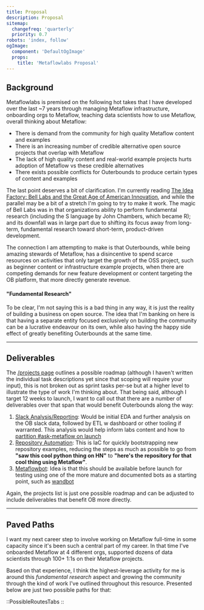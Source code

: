 ```yaml
---
title: Proposal
description: Proposal
sitemap:
  changefreq: 'quarterly'
  priority: 0.7
robots: 'index, follow'
ogImage:
  component: 'DefaultOgImage'
  props:
    title: 'Metaflowlabs Proposal'
---
```


## Background

Metaflowlabs is premised on the following hot takes that I have developed over the last ~7 years through
managing Metaflow infrastructure, onboarding orgs to Metaflow, teaching data scientists how to use Metaflow, overall
thinking about Metaflow:

- There is demand from the community for high quality Metaflow content and examples
- There is an increasing number of credible alternative open source projects that overlap with Metaflow
- The lack of high quality content and real-world example projects hurts adoption of Metaflow vs these credible alternatives
- There exists possible conflicts for Outerbounds to produce certain types of content and examples

The last point deserves a bit of clarification. I'm currently
reading [The Idea Factory: Bell Labs and the Great Age of American Innovation](https://www.amazon.com/Idea-Factory-Great-American-Innovation/dp/0143122797/ref=sr_1_1?dib=eyJ2IjoiMSJ9.dZIV-k0vw9usKuoTVml5tS3kxHQnQ1EU7XRjuSqNoP9YKVS2UcKyQjgMx_sNpidcPCaKzDVgkfohnzFBefxzx_YB7vK0gC-MziuAmtPtOLY.E4_hoqFoQKSUtefESUfmdFM5d3e0dM1MHQ8eEEbr4gQ&dib_tag=se&hvbmt=%7BBidMatchType%7D&hvdev=c&keywords=bell+labs+the+idea+factory&qid=1748855019&s=books&sr=1-1),
and while the parallel may be a bit of a stretch I'm going to try to make it work. The magic of Bell Labs
was in that organizations ability to perform fundamental research (including the S language by John Chambers, which
became R); and its downfall was in large part due to shifting its focus away from long-term, fundamental research toward
short-term, product-driven development.

The connection I am attempting to make is that Outerbounds, while being amazing stewards of Metaflow, has a disincentive to spend scarce
resources on activities that only target the growth of the OSS project, such as beginner content or infrastructure example projects, when
there are competing demands for new feature development or content targeting the OB platform, that more directly generate revenue.

#### "Fundamental Research"

To be clear, I'm not saying this is a bad thing in any way, it is just the reality of building a business on open source. The idea that I'm banking on here is that having a separate entity focused exclusively on building the community can be a lucrative endeavour on its own, while also having the happy side effect of greatly benefiting Outerbounds at the same time. 


---

## Deliverables

The [/projects page](/projects) outlines a possible roadmap (although I haven't written the individual task descriptions yet since that scoping will require your input), this is not broken out as sprint tasks per-se but at a higher level to illustrate the type of work I'm thinking about. That being said, although I target 12 weeks to launch, I want to call out that there are a number of deliverables over that span that would benefit Outerbounds along the way:

1. [Slack Analysis/Reporting](/projects/slack-analysis): Would be initial EDA and further analysis on the OB slack data, followed by ETL w dashboard or other tooling if warranted. This analysis would help inform labs content and how to [partition #ask-metaflow on launch](/projects/slack-restructuring)
2. [Repository Automation](/projects/repository-automation): This is IaC for quickly bootstrapping new repository examples, reducing the steps as much as possible to go from **"saw this cool python thing on HN"** to **"here's the repository for that cool thing using Metaflow"**.
3. [Metaflowbot](/projects/metaflowbot): Idea is that this should be available before launch for testing using one of the more mature and documented bots as a starting point, such as [wandbot](https://github.com/wandb/wandbot)


Again, the projects list is just one possible roadmap and can be adjusted to include deliverables that benefit OB more directly.


---

## Paved Paths

I want my next career step to involve working on Metaflow full-time in some capacity since it's been such a central part 
of my career. In that time I've onboarded Metaflow at 4 different orgs, supported dozens of data scientists through 100+ 1:1s on 
their Metaflow projects. 

Based on that experience, I think the highest-leverage activity for me is around this _fundamental
research_ aspect and growing the community through the kind of work I've outlined throughout this resource. Presented
below are just two possible paths for that:

::PossibleRoutesTabs
::

